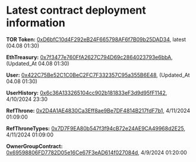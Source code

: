 # Latest contract deployment information

**TOR Token:** [0xD6bfC10d4F292eB24F665798AF6f7B09b25DAD34](https://testnet.blastscan.io/address/0xD6bfC10d4F292eB24F665798AF6f7B09b25DAD34),	latest (04.08 01:30)		

**EthTreasury:** [0x7f3477e760FfA2627C794D69c2864023793e6bbA](https://testnet.blastscan.io/address/0x7f3477e760FfA2627C794D69c2864023793e6bbA),	(Updated_At 04.08 01:30)			

**User:** [0x422C75Be52C1C0BeC2FC7F332357C95a355B6E48](https://testnet.blastscan.io/token/0x422C75Be52C1C0BeC2FC7F332357C95a355B6E48),	(Updated_At 04.08 01:30)			

**UserHistory:** [0x6c36A133265104cc902b181833eF3d9d95fF1142](https://testnet.blastscan.io/token/0x6c36A133265104cc902b181833eF3d9d95fF1142),	  4/10/2024 23:30

**RefThrone:** [0x2D4A1AE4830Ca3Eff8ae9Be7DF4814B217fdF7b1](https://testnet.blastscan.io/address/0xa81dF2481ce429412a339B85c1edB7Bc92bB1Ed9),	4/11/2024 01:09:00		

**RefThroneTypes:** [0x7D7F9EA80b547f3f94cB72e24AE9CA49968d2E25](https://testnet.blastscan.io/address/0x4b977faab7cb822926795e04d99Ea9Bc10Bab264),	4/11/2024 01:09:00

**OwnerGroupContract:** [0x69598806FD7782D05e16Ce67F3eAD614f027084d](https://testnet.blastscan.io/address/0x69598806FD7782D05e16Ce67F3eAD614f027084d),	4/9/2024 01:20:00

